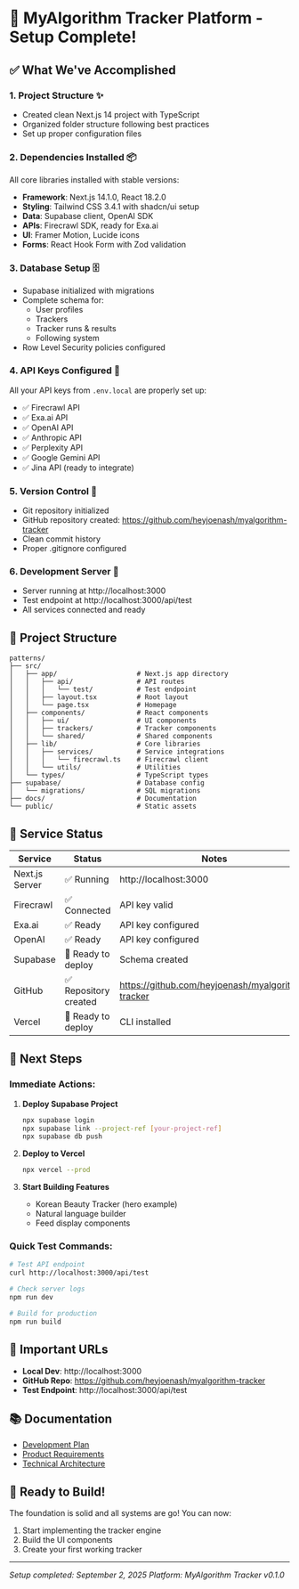 # 🎉 MyAlgorithm Tracker Platform - Setup Complete!

## ✅ What We've Accomplished

### 1. **Project Structure** ✨
- Created clean Next.js 14 project with TypeScript
- Organized folder structure following best practices
- Set up proper configuration files

### 2. **Dependencies Installed** 📦
All core libraries installed with stable versions:
- **Framework**: Next.js 14.1.0, React 18.2.0
- **Styling**: Tailwind CSS 3.4.1 with shadcn/ui setup
- **Data**: Supabase client, OpenAI SDK
- **APIs**: Firecrawl SDK, ready for Exa.ai
- **UI**: Framer Motion, Lucide icons
- **Forms**: React Hook Form with Zod validation

### 3. **Database Setup** 🗄️
- Supabase initialized with migrations
- Complete schema for:
  - User profiles
  - Trackers
  - Tracker runs & results
  - Following system
- Row Level Security policies configured

### 4. **API Keys Configured** 🔑
All your API keys from `.env.local` are properly set up:
- ✅ Firecrawl API
- ✅ Exa.ai API
- ✅ OpenAI API
- ✅ Anthropic API
- ✅ Perplexity API
- ✅ Google Gemini API
- ✅ Jina API (ready to integrate)

### 5. **Version Control** 📝
- Git repository initialized
- GitHub repository created: https://github.com/heyjoenash/myalgorithm-tracker
- Clean commit history
- Proper .gitignore configured

### 6. **Development Server** 🚀
- Server running at http://localhost:3000
- Test endpoint at http://localhost:3000/api/test
- All services connected and ready

## 📁 Project Structure

```
patterns/
├── src/
│   ├── app/                    # Next.js app directory
│   │   ├── api/                # API routes
│   │   │   └── test/           # Test endpoint
│   │   ├── layout.tsx          # Root layout
│   │   └── page.tsx            # Homepage
│   ├── components/             # React components
│   │   ├── ui/                 # UI components
│   │   ├── trackers/           # Tracker components
│   │   └── shared/             # Shared components
│   ├── lib/                    # Core libraries
│   │   ├── services/           # Service integrations
│   │   │   └── firecrawl.ts    # Firecrawl client
│   │   └── utils/              # Utilities
│   └── types/                  # TypeScript types
├── supabase/                   # Database config
│   └── migrations/             # SQL migrations
├── docs/                       # Documentation
└── public/                     # Static assets
```

## 🚦 Service Status

| Service | Status | Notes |
|---------|--------|-------|
| Next.js Server | ✅ Running | http://localhost:3000 |
| Firecrawl | ✅ Connected | API key valid |
| Exa.ai | ✅ Ready | API key configured |
| OpenAI | ✅ Ready | API key configured |
| Supabase | 🔧 Ready to deploy | Schema created |
| GitHub | ✅ Repository created | https://github.com/heyjoenash/myalgorithm-tracker |
| Vercel | 🔧 Ready to deploy | CLI installed |

## 🎯 Next Steps

### Immediate Actions:
1. **Deploy Supabase Project**
   ```bash
   npx supabase login
   npx supabase link --project-ref [your-project-ref]
   npx supabase db push
   ```

2. **Deploy to Vercel**
   ```bash
   npx vercel --prod
   ```

3. **Start Building Features**
   - Korean Beauty Tracker (hero example)
   - Natural language builder
   - Feed display components

### Quick Test Commands:
```bash
# Test API endpoint
curl http://localhost:3000/api/test

# Check server logs
npm run dev

# Build for production
npm run build
```

## 🔗 Important URLs

- **Local Dev**: http://localhost:3000
- **GitHub Repo**: https://github.com/heyjoenash/myalgorithm-tracker
- **Test Endpoint**: http://localhost:3000/api/test

## 📚 Documentation

- [Development Plan](../DEVELOPMENT_PLAN.md)
- [Product Requirements](./PRD.md)
- [Technical Architecture](./tracker-platform-analysis/technical-architecture-hybrid.md)

## 🎉 Ready to Build!

The foundation is solid and all systems are go! You can now:
1. Start implementing the tracker engine
2. Build the UI components
3. Create your first working tracker

---

*Setup completed: September 2, 2025*
*Platform: MyAlgorithm Tracker v0.1.0*

